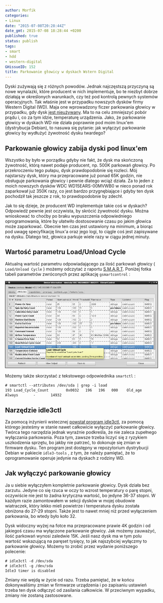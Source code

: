 ```yaml
---
author: Morfik
categories:
- Linux
date: "2015-07-08T20:28:44Z"
date_gmt: 2015-07-08 18:28:44 +0200
published: true
status: publish
tags:
- smart
- hdd
- western-digital
GHissueID: 152
title: Parkowanie głowicy w dyskach Wstern Digital
---
```


Dyski zużywają się z różnych powodów. Jednak najczęstszą przyczyną są nowe wynalazki, które
producent w nich implementuje, bo te niezbyt dobrze działają w określonych warunkach, czy też pod
kontrolą pewnych systemów operacyjnych. Tak właśnie jest w przypadku nowszych dysków firmy Western
Digital (WD). Maja one wprowadzony ficzer parkowania głowicy w przypadku, gdy dysk [jest
nieużywany][1]. Ma to na celu zmniejszyć pobór prądu i, co za tym idzie, temperaturę urządzenia.
Jako, że parkowanie głowicy w dyskach WD nie działa poprawnie pod moim linux'em (dystrybucja
Debian), to nasuwa się pytanie: jak wyłączyć parkowanie głowicy by wydłużyć żywotność dysku
twardego?

<!--more-->
## Parkowanie głowicy zabija dyski pod linux'em

Wszystko by było w porządku gdyby nie fakt, że dysk ma skończoną żywotność, którą nawet podaje
producent, np. 500K parkowań głowicy. Po przekroczeniu tego pułapu, dysk prawdopodobnie się rozleci.
Mój najstarszy dysk, który ma przepracowane już ponad 65K godzin, nie obsługuje parkowania głowicy i
pewnie dlatego wciąż działa. Za to jeden z moich nowszych dysków WDC WD15EARS-00MVWB0 w nieco ponad
rok zaparkował już 350K razy, co jest bardzo przygnębiające i gdyby ten dysk pochodził tak jeszcze z
rok, to prawdopodobnie by zdechł.

Jak to się dzieje, że producent WD implementuje takie coś w dyskach? Odpowiedź pewnie jest
oczywista, by skrócić żywotność dysku. Można wnioskować to choćby po braku wypuszczenia
odpowiedniego oprogramowania, które by ułatwiło dostosowanie czasu po jakim głowica może zaparkować.
Obecnie ten czas jest ustawiony na minimum, a biorąc pod uwagę specyfikację linux'a oraz jego logi,
to ciągle coś jest zapisywane na dysku. Dlatego też, głowica parkuje wiele razy w ciągu jednej
minuty.

## Wartość parametru Load/Unload Cycle

Aktualną wartość parametru odpowiadającego za ilość parkowań głowicy ( `Load/Unload Cycle` ) możemy
odczytać z raportu [S.M.A.R.T][2]. Poniżej fotka tabeli parametrów zwróconych przez aplikację
`gsmartcontrol` :

![parkowanie-glowicy-smart](/img/2015/07/1.parkowanie-glowicy-smart.png#huge)

Możemy także skorzystać z tekstowego odpowiednika `smartctl` :

    # smartctl --attributes /dev/sda | grep -i load
    193 Load_Cycle_Count        0x0032   196   196   000    Old_age   Always       -       14932

## Narzędzie idle3ctl

Za pomocą inżynierii wstecznej [powstał program idle3ctl][3], za pomocą którego jesteśmy w stanie
nawet całkowicie wyłączyć parkowanie głowicy. Twórca tego narzędzia jednak wyraźnie podkreśla, że
nie zaleca zupełnego wyłączania parkowania. Poza tym, zawsze trzeba liczyć się z ryzykiem
uszkodzenia sprzętu, bo jakby nie patrzeć, to dokonuje się zmian w firmware dysku. Ten program jest
dostępny w repozytorium dystrybucji Debian w pakiecie `idle3-tools` , z tym, że należy pamiętać, że
to oprogramowanie operuje jedynie na dyskach z rodziny WD.

## Jak wyłączyć parkowanie głowicy

Ja u siebie wyłączyłem kompletnie parkowanie głowicy. Dysk działa bez zarzutu. Jedyne co się rzuca w
oczy to wzrost temperatury o parę stopni, oczywiście nie jest to żadna krytyczna wartość, bo jedyne
36-37 stopni. W każdym razie zamontowałem w sekcji dysków w mojej obudowie wiatraczek, który lekko
mieli powietrze i temperatura dysku została obniżona do 27-29 stopni. Także jest to nawet mniej niż
przed wyłączeniem parkowania, bo wtedy było koło 32.

Dysk widoczny wyżej na fotce ma przepracowane prawie 4K godzin i od jakiegoś czasu ma wyłączone
parkowanie głowicy. Jak możemy zauważyć, ilość parkowań wynosi zaledwie 15K. Jeśli nasz dysk ma w
tym polu wartość wskazującą na paręset tysięcy, to jak najszybciej wyłączmy to parkowanie głowicy.
Możemy to zrobić przez wydanie poniższego polecenie:

    # idle3ctl -d /dev/sda
    # idle3ctl -g /dev/sda
    Idle3 timer is disabled

Zmiany nie wejdą w życie od razu. Trzeba pamiętać, że w końcu dokonywaliśmy zmian w firmwarze
urządzenia i po zapisaniu ustawień trzeba ten dysk odłączyć od zasilania całkowicie. W przeciwnym
wypadku, zmiany nie zostaną zastosowane.


[1]: http://wdc.custhelp.com/app/answers/detail/a_id/5357
[2]: https://pl.wikipedia.org/wiki/S.M.A.R.T._%28informatyka%29
[3]: http://idle3-tools.sourceforge.net/
